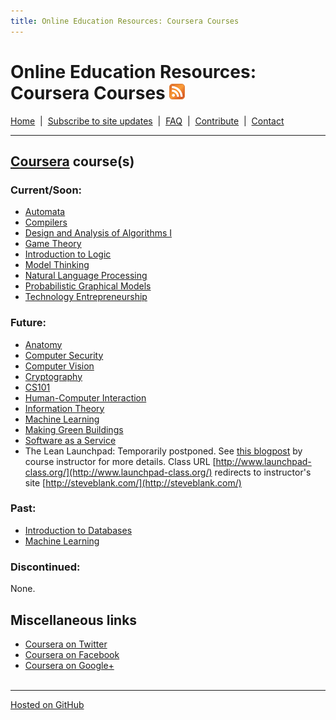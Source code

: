 ```yaml
---
title: Online Education Resources: Coursera Courses
---
```


# Online Education Resources: Coursera Courses <a href=""><img src="https://github.com/amberj/online-edu-resources/raw/gh-pages/feed-icon.png" alt="RSS Feed" /></a>
[Home](http://amberj.github.com/online-edu-resources/ "Online Educational Resources: Home") &nbsp;|&nbsp; [Subscribe to site updates](http://amberj.github.com/online-edu-resources/subscribe.html "Online Educational Resources: Subscribe to site updates") &nbsp;|&nbsp; [FAQ](http://amberj.github.com/online-edu-resources/faq.html "Online Educational Resources: FAQ") &nbsp;|&nbsp; [Contribute](http://amberj.github.com/online-edu-resources/contribute.html "Online Educational Reqources: Contribute") &nbsp;|&nbsp; [Contact](http://amberj.github.com/online-edu-resources/contact.html "Online Educational Resources: Contact")<br />

<hr />

## [Coursera](http://www.coursera.org/ "Coursera") course(s)
### Current/Soon:
* [Automata](http://amberj.github.com/online-edu-resources/coursera/automata)
* [Compilers](http://amberj.github.com/online-edu-resources/coursera/compilers)
* [Design and Analysis of Algorithms I](http://amberj.github.com/online-edu-resources/coursera/algo)
* [Game Theory](http://amberj.github.com/online-edu-resources/coursera/game-theory)
* [Introduction to Logic](http://amberj.github.com/online-edu-resources/coursera/intrologic)
* [Model Thinking](http://amberj.github.com/online-edu-resources/coursera/modelthinker)
* [Natural Language Processing](http://amberj.github.com/online-edu-resources/coursera/nlp)
* [Probabilistic Graphical Models](http://amberj.github.com/online-edu-resources/coursera/pgm)
* [Technology Entrepreneurship](http://amberj.github.com/online-edu-resources/coursera/venture)

### Future:
* [Anatomy](http://amberj.github.com/online-edu-resources/coursera/anatomy)
* [Computer Security](http://amberj.github.com/online-edu-resources/coursera/security)
* [Computer Vision](http://amberj.github.com/online-edu-resources/coursera/vision)
* [Cryptography](http://amberj.github.com/online-edu-resources/coursera/crypto)
* [CS101](http://amberj.github.com/online-edu-resources/coursera/cs101)
* [Human-Computer Interaction](http://amberj.github.com/online-edu-resources/coursera/hci)
* [Information Theory](http://amberj.github.com/online-edu-resources/coursera/infotheory)
* [Machine Learning](http://amberj.github.com/online-edu-resources/coursera/ml)
* [Making Green Buildings](http://amberj.github.com/online-edu-resources/coursera/greenbuilding)
* [Software as a Service](http://amberj.github.com/online-edu-resources/coursera/saas)
* The Lean Launchpad: Temporarily postponed. See [this blogpost](http://steveblank.com/2012/02/09/two-giant-steps-forward-for-entrepreneurs/) by course instructor for more details. Class URL [http://www.launchpad-class.org/](http://www.launchpad-class.org/) redirects to instructor's site [http://steveblank.com/](http://steveblank.com/)


### Past:
* [Introduction to Databases](http://amberj.github.com/online-edu-resources/coursera/db)
* [Machine Learning](http://amberj.github.com/online-edu-resources/coursera/ml)

### Discontinued:
None.

## Miscellaneous links
* [Coursera on Twitter](http://twitter.com/coursera)
* [Coursera on Facebook](http://facebook.com/Coursera)
* [Coursera on Google+](https://plus.google.com/111950594039269281469)
<br /><br />
<hr />

[Hosted on GitHub](https://github.com/amberj/online-edu-resources "online-edu-resources on GitHub")
